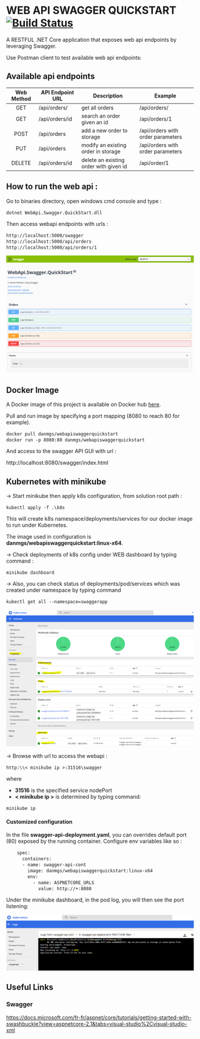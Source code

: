 # WEB API SWAGGER QUICKSTART [![Build Status](https://travis-ci.org/danmgs/WebApi.Swagger.QuickStart.svg?branch=master)](https://travis-ci.org/danmgs/WebApi.Swagger.QuickStart)

A RESTFUL .NET Core application that exposes web api endpoints by leveraging Swagger.

Use Postman client to test available web api endpoints:
<br />

## Available api endpoints


| Web Method   | API Endpoint URL              | Description                                                      | Example
| :----------: | ----------------------------- | ---------------------------------------------------------------- | -----------------------------
| GET          | /api/orders/                  | get all orders                                                   | /api/orders/
| GET          | /api/orders/id                | search an order given an id                                      | /api/orders/1
| POST         | /api/orders                   | add a new order to storage                                       | /api/orders with order parameters
| PUT          | /api/orders                   | modify an existing order in storage                              | /api/orders with order parameters
| DELETE       | /api/orders/id                | delete an existing order with given id                           | /api/order/1

## How to run the web api :

Go to binaries directory, open windows cmd console and type :

```
dotnet WebApi.Swagger.QuickStart.dll
```

Then access webapi endpoints with urls : 
```
http://localhost:5000/swagger
http://localhost:5000/api/orders
http://localhost:5000/api/orders/1

```

![alt api_endpoints](https://github.com/danmgs/WebApi.Swagger.QuickStart/blob/master/img/api_endpoints.PNG)

## Docker Image

A Docker image of this project is available on Docker hub [here](https://hub.docker.com/r/danmgs/webapiswaggerquickstart).

Pull and run image by specifying a port mapping (8080 to reach 80 for example).
```
docker pull danmgs/webapiswaggerquickstart
docker run -p 8080:80 danmgs/webapiswaggerquickstart
```

And access to the swagger API GUI with url :

http://localhost:8080/swagger/index.html

## Kubernetes with minikube

-> Start minikube then apply k8s configuration, from solution root path :

```
kubectl apply -f .\k8s
```
This will create k8s namespace/deployments/services for our docker image to run under Kubernetes.

The image used in configuration is **danmgs/webapiswaggerquickstart:linux-x64**.

-> Check deployments of k8s config under WEB dashboard by typing command :

```
minikube dashboard
```

-> Also, you can check status of deployments/pod/services which was created under namespace by typing command
```
kubectl get all --namespace=swaggerapp
```

![alt k8s_dashboard_overview](https://github.com/danmgs/WebApi.Swagger.QuickStart/blob/master/img/k8s_dashboard_overview.PNG)

-> Browse with url to access the webapi :

```
http:\\< minikube ip >:31516\swagger
```
where
* **31516** is the specified service nodePort 
* **< minikube ip >** is determined by typing command:

```
minikube ip
```


#### Customized configuration

In the file **swagger-api-deployment.yaml**, you can overrides default port (80) exposed by the running container. Configure env variables like so :
```
    spec:
      containers:
      - name: swagger-api-cont
        image: danmgs/webapiswaggerquickstart:linux-x64
        env:
          - name: ASPNETCORE_URLS        
            value: http://+:8080   
```
Under the minikube dashboard, in the pod log, you will then see the port listening:

![alt k8s_dashboard_pod_logs](https://github.com/danmgs/WebApi.Swagger.QuickStart/blob/master/img/k8s_dashboard_pod_logs.PNG)


## Useful Links

### Swagger

https://docs.microsoft.com/fr-fr/aspnet/core/tutorials/getting-started-with-swashbuckle?view=aspnetcore-2.1&tabs=visual-studio%2Cvisual-studio-xml
